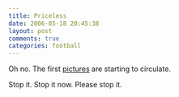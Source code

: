 ```yaml
---
title: Priceless
date: 2006-05-18 20:45:38
layout: post
comments: true
categories: football
---
```

Oh no. The first
[pictures](http://www.flickr.com/photos/70276096@N00/148721879/) are
starting to circulate.

Stop it. Stop it now. Please stop it.
